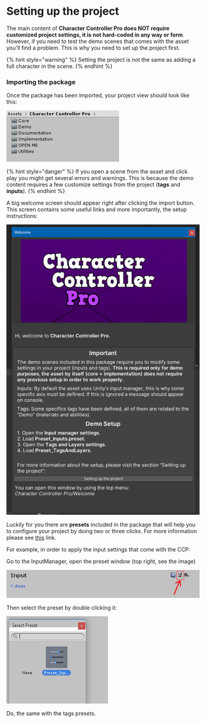 # Setting up the project

The main content of **Character Controller Pro does NOT require customized project settings, it is not hard-coded in any way or form**. However, if you need to test the demo scenes that comes with the asset you'll find a problem. This is why you need to set up the project first.

{% hint style="warning" %}
Setting the project is not the same as adding a full character in the scene.
{% endhint %}

### Importing the package

Once the package has been imported, your project view should look like this:

![Project hierarchy.](../.gitbook/assets/project_hierarchy.png)

{% hint style="danger" %}
If you open a scene from the asset and click play you might get several errors and warnings. This is because the demo content requires a few customize settings from the project \(**tags** and **inputs**\).
{% endhint %}

A big welcome screen should appear right after clicking the import button. This screen contains some useful links and more importantly, the setup instructions:

![](../.gitbook/assets/imagen%20%2865%29.png)

Luckily for you there are **presets** included in the package that will help you to configure your project by doing two or three clicks. For more information please see [this](https://docs.unity3d.com/Manual/Presets.html) link.

For example, in order to apply the input settings that come with the CCP:

Go to the InputManager, open the preset window \(top right, see the image\)

![](../.gitbook/assets/imagen%20%284%29.png)

Then select the preset by double clicking it:



![](../.gitbook/assets/imagen%20%2816%29%20%281%29.png)

Do, the same with the tags presets.

